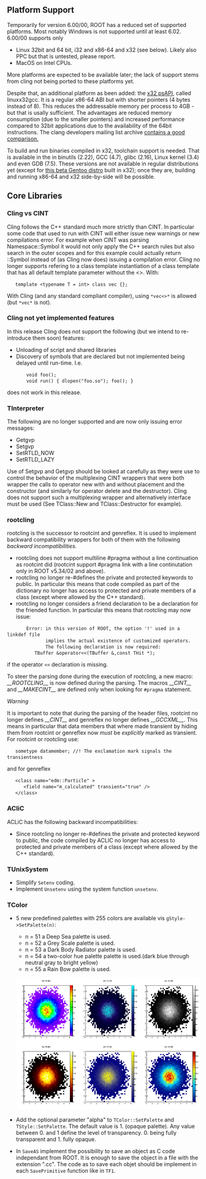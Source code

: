 ## Platform Support

Temporarily for version 6.00/00, ROOT has a reduced set of supported
platforms. Most notably Windows is not supported until at least 6.02.
6.00/00 supports only

-   Linux 32bit and 64 bit, i32 and x86-64 and x32 (see below). Likely
    also PPC but that is untested, please report.
-   MacOS on Intel CPUs.

More platforms are expected to be available later; the lack of support
stems from cling not being ported to these platforms yet.

Despite that, an additional platform as been added: the [x32
psAPI](https://sites.google.com/site/x32abi/), called linuxx32gcc. It is
a regular x86-64 ABI but with shorter pointers (4 bytes instead of 8).
This reduces the addressable memory per process to 4GB - but that is
usally sufficient. The advantages are reduced memory consumption (due to
the smaller pointers) and increased performance compared to 32bit
applications due to the availability of the 64bit instructions. The
clang developers mailing list archive [contains a good
comparison.](http://clang-developers.42468.n3.nabble.com/Re-PATCH-add-x32-psABI-support-td4024297.html)

To build and run binaries compiled in x32, toolchain support is needed.
That is available in the in binutils (2.22), GCC (4.7), glibc (2.16),
Linux kernel (3.4) and even GDB (7.5). These versions are not available
in regular distributions yet (except for [this beta Gentoo
distro](http://dev.gentoo.org/~vapier/x32/stage3-amd64-x32-20120605.tar.xz)
built in x32); once they are, building and running x86-64 and x32
side-by-side will be possible.

## Core Libraries

### Cling vs CINT

Cling follows the C++ standard much more strictly than CINT. In
particular some code that used to run with CINT will either issue new
warnings or new compilations error. For example when CINT was parsing
Namespace::Symbol it would not only apply the C++ search rules but also
search in the outer scopes and for this example could actually return
::Symbol instead of (as Cling now does) issuing a compilation error.
Cling no longer supports refering to a class template instantiation of a
class template that has all default template parameter without the \<\>.
With:

``` {.cpp}
   template <typename T = int> class vec {};
```

With Cling (and any standard compliant compiler), using `*vec<>*` is
allowed (but `*vec*` is not).

### Cling not yet implemented features

In this release Cling does not support the following (but we intend to
re-introduce them soon) features:

-   Unloading of script and shared libraries
-   Discovery of symbols that are declared but not implemented being
    delayed until run-time. I.e.
    
``` {.cpp}
       void foo();
       void run() { dlopen("foo.so"); foo(); }
```

does not work in this release.

### TInterpreter

The following are no longer supported and are now only issuing error
messages:

-   Getgvp
-   Setgvp
-   SetRTLD\_NOW
-   SetRTLD\_LAZY

Use of Setgvp and Getgvp should be looked at carefully as they were use
to control the behavior of the multiplexing CINT wrappers that were both
wrapper the calls to operator new with and without placement and the
constructor (and similarly for operator delete and the destructor).
Cling does not support such a multiplexing wrapper and alternatively
interface must be used (See TClass::New and TClass::Destructor for
example).

### rootcling

rootcling is the successor to rootcint and genreflex. It is used to
implement backward compatibility wrappers for both of them with the
following *backward incompatibilities.*

-   rootcling does not support multiline \#pragma without a line
    continuation as rootcint did (rootcint support \#pragma link with a
    line continutation only in ROOT v5.34/02 and above).
-   rootcling no longer re-\#defines the private and protected keywords
    to public. In particular this means that code compiled as part of
    the dictionary no longer has access to protected and private members
    of a class (except where allowed by the C++ standard).
-   rootcling no longer considers a friend declaration to be a
    declaration for the friended function. In particular this means that
    rootcling may now issue:

``` {.cpp}
       Error: in this version of ROOT, the option '!' used in a linkdef file
              implies the actual existence of customized operators.
              The following declaration is now required:
          TBuffer &operator<<(TBuffer &,const THit *);
```

   if the operator `<<` declaration is missing.

To steer the parsing done during the execution of rootcling, a new
macro: *\_\_ROOTCLING\_\_* is now defined during the parsing. The macros
*\_\_CINT\_\_* and *\_\_MAKECINT\_\_* are defined only when looking for
`#pragma` statement.

*Warning*

It is important to note that during the parsing of the header files,
rootcint no longer defines *\_\_CINT\_\_* and genreflex no longer defines
*\_\_GCCXML\_\_*.  This means in particular that data members that where
made transient by hiding them from rootcint or genreflex now *must* be 
*explicitly* marked as transient.  For rootcint or rootcling use:
``` {.cpp}
   sometype datamember; //! The exclamation mark signals the transientness
```
and for genreflex
``` {.cpp}
   <class name="edm::Particle" >
      <field name="m_calculated" transient="true" />
   </class>
```

### ACliC

ACLiC has the following backward incompatibilities:

-   Since rootcling no longer re-\#defines the private and protected
    keyword to public, the code compiled by ACLIC no longer has access
    to protected and private members of a class (except where allowed by
    the C++ standard).

### TUnixSystem

-   Simplify `Setenv` coding.
-   Implement `Unsetenv` using the system function `unsetenv`.

### TColor

-   5 new predefined palettes with 255 colors are available vis
    `gStyle->SetPalette(n)`:

    -   n = 51 a Deep Sea palette is used.
    -   n = 52 a Grey Scale palette is used.
    -   n = 53 a Dark Body Radiator palette is used.
    -   n = 54 a two-color hue palette palette is used.(dark blue
        through neutral gray to bright yellow)
    -   n = 55 a Rain Bow palette is used.

    ![New 255 colors palettes](pal255.png)

-   Add the optional parameter "alpha" to `TColor::SetPalette` and
    `TStyle::SetPalette`. The default value is 1. (opaque palette). Any
    value between 0. and 1 define the level of transparency. 0. being
    fully transparent and 1. fully opaque.

-   In `SaveAS` implement the possibility to save an object as C code
    independant from ROOT. It is enough to save the object in a file
    with the extension ".cc". The code as to save each objet should be
    implement in each `SavePrimitive` function like in `TF1`.

